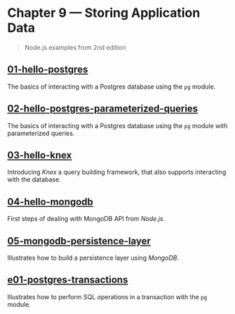 # Chapter 9 &mdash; Storing Application Data
> Node.js examples from 2nd edition

## [01-hello-postgres](./01-hello-postgres/)
The basics of interacting with a Postgres database using the `pg` module.

## [02-hello-postgres-parameterized-queries](./02-hello-postgres-parameterized-queries/)
The basics of interacting with a Postgres database using the `pg` module with parameterized queries.

## [03-hello-knex](./03-hello-knex/)
Introducing *Knex* a query building framework, that also supports interacting with the database.

## [04-hello-mongodb](./04-hello-mongodb/)
First steps of dealing with MongoDB API from *Node.js*.

## [05-mongodb-persistence-layer](./05-mongodb-persistence-layer/)
Illustrates how to build a persistence layer using *MongoDB*.

## [e01-postgres-transactions](./e01-postgres-transactions/)
Illustrates how to perform SQL operations in a transaction with the `pg` module.
